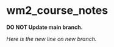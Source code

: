 # wm2_course_notes

<strong>DO NOT Update main branch.</strong>

<em>Here is the new line on new branch.</em>

